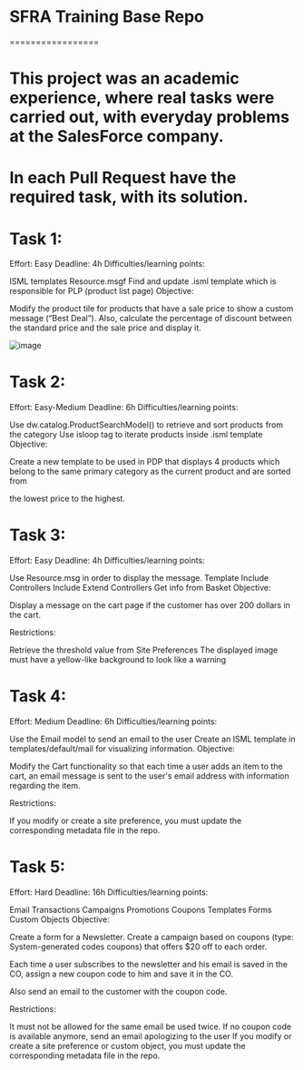 # SFRA Training Base Repo
=================

# This project was an academic experience, where real tasks were carried out, with everyday problems at the SalesForce company.

# In each Pull Request have the required task, with its solution.

# Task 1:

Effort: Easy
Deadline: 4h
Difficulties/learning points:

ISML templates
Resource.msgf
Find and update .isml template which is responsible for PLP (product list page)
Objective:

Modify the product tile for products that have a sale price to show a custom message (“Best Deal”). Also, calculate the percentage of discount between the standard price and the sale price and display it.

![image](https://github.com/vbreksidler/sfcc-academy-victor-bariatto-reksidler/assets/94481634/b71ba0ba-cfeb-4d26-8740-46a3d47d8f83)


# Task 2:

Effort: Easy-Medium
Deadline: 6h
Difficulties/learning points:

Use dw.catalog.ProductSearchModel() to retrieve and sort products from the category
Use isloop tag to iterate products inside .isml template
Objective:

Create a new template to be used in PDP that displays 4 products which belong to the same primary category as the current product and are sorted from 

the lowest price to the highest.

# Task 3:

Effort: Easy
Deadline: 4h
Difficulties/learning points:

Use Resource.msg in order to display the message.
Template Include
Controllers Include
Extend Controllers
Get info from Basket
Objective:

Display a message on the cart page if the customer has over 200 dollars in the cart.

Restrictions:

Retrieve the threshold value from Site Preferences
The displayed image must have a yellow-like background to look like a warning

# Task 4:

Effort: Medium
Deadline: 6h
Difficulties/learning points:

Use the Email model to send an email to the user
Create an ISML template in templates/default/mail for visualizing information.
Objective:

Modify the Cart functionality so that each time a user adds an item to the cart, an email message is sent to the user's email address with information regarding the item.

Restrictions:

If you modify or create a site preference, you must update the corresponding metadata file in the repo.

# Task 5:

Effort: Hard
Deadline: 16h
Difficulties/learning points:

Email
Transactions
Campaigns
Promotions
Coupons
Templates
Forms
Custom Objects
Objective:

Create a form for a Newsletter. Create a campaign based on coupons (type: System-generated codes coupons) that offers $20 off to each order. 

Each time a user subscribes to the newsletter and his email is saved in the CO, assign a new coupon code to him and save it in the CO. 

Also send an email to the customer with the coupon code. 

Restrictions:

It must not be allowed for the same email be used twice. 
If no coupon code is available anymore, send an email apologizing to the user
If you modify or create a site preference or custom object, you must update the corresponding metadata file in the repo.
